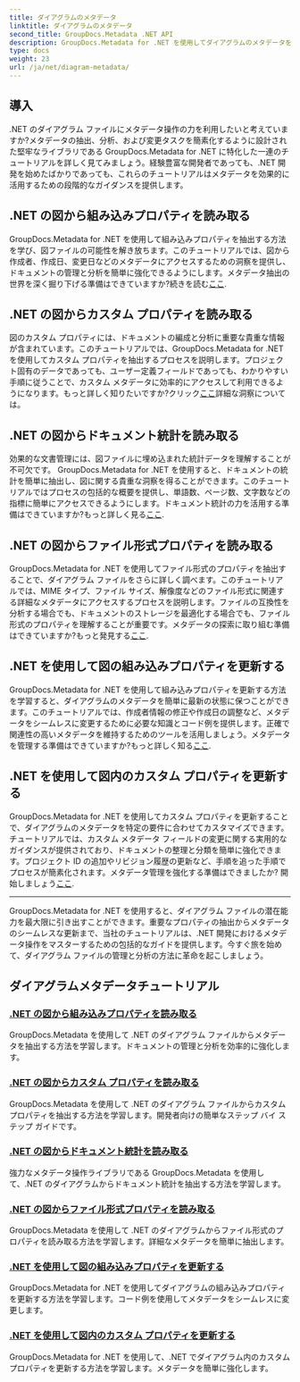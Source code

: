 ```yaml
---
title: ダイアグラムのメタデータ
linktitle: ダイアグラムのメタデータ
second_title: GroupDocs.Metadata .NET API
description: GroupDocs.Metadata for .NET を使用してダイアグラムのメタデータを管理する包括的なチュートリアルをご覧ください。プロパティを簡単に抽出、更新、分析できます。
type: docs
weight: 23
url: /ja/net/diagram-metadata/
---
```

## 導入

.NET のダイアグラム ファイルにメタデータ操作の力を利用したいと考えていますか?メタデータの抽出、分析、および変更タスクを簡素化するように設計された堅牢なライブラリである GroupDocs.Metadata for .NET に特化した一連のチュートリアルを詳しく見てみましょう。経験豊富な開発者であっても、.NET 開発を始めたばかりであっても、これらのチュートリアルはメタデータを効果的に活用するための段階的なガイダンスを提供します。

## .NET の図から組み込みプロパティを読み取る

GroupDocs.Metadata for .NET を使用して組み込みプロパティを抽出する方法を学び、図ファイルの可能性を解き放ちます。このチュートリアルでは、図から作成者、作成日、変更日などのメタデータにアクセスするための洞察を提供し、ドキュメントの管理と分析を簡単に強化できるようにします。メタデータ抽出の世界を深く掘り下げる準備はできていますか?続きを読む[ここ](./read-built-in-properties-diagrams/).

## .NET の図からカスタム プロパティを読み取る

図のカスタム プロパティには、ドキュメントの編成と分析に重要な貴重な情報が含まれています。このチュートリアルでは、GroupDocs.Metadata for .NET を使用してカスタム プロパティを抽出するプロセスを説明します。プロジェクト固有のデータであっても、ユーザー定義フィールドであっても、わかりやすい手順に従うことで、カスタム メタデータに効率的にアクセスして利用できるようになります。もっと詳しく知りたいですか?クリック[ここ](./read-custom-properties-diagrams/)詳細な洞察については。

## .NET の図からドキュメント統計を読み取る

効果的な文書管理には、図ファイルに埋め込まれた統計データを理解することが不可欠です。 GroupDocs.Metadata for .NET を使用すると、ドキュメントの統計を簡単に抽出し、図に関する貴重な洞察を得ることができます。このチュートリアルではプロセスの包括的な概要を提供し、単語数、ページ数、文字数などの指標に簡単にアクセスできるようにします。ドキュメント統計の力を活用する準備はできていますか?もっと詳しく見る[ここ](./read-document-statistics-diagrams/).

## .NET の図からファイル形式プロパティを読み取る

GroupDocs.Metadata for .NET を使用してファイル形式のプロパティを抽出することで、ダイアグラム ファイルをさらに詳しく調べます。このチュートリアルでは、MIME タイプ、ファイル サイズ、解像度などのファイル形式に関連する詳細なメタデータにアクセスするプロセスを説明します。ファイルの互換性を分析する場合でも、ドキュメントのストレージを最適化する場合でも、ファイル形式のプロパティを理解することが重要です。メタデータの探索に取り組む準備はできていますか?もっと発見する[ここ](./read-file-format-properties-diagrams/).

## .NET を使用して図の組み込みプロパティを更新する

GroupDocs.Metadata for .NET を使用して組み込みプロパティを更新する方法を学習すると、ダイアグラムのメタデータを簡単に最新の状態に保つことができます。このチュートリアルでは、作成者情報の修正や作成日の調整など、メタデータをシームレスに変更するために必要な知識とコード例を提供します。正確で関連性の高いメタデータを維持するためのツールを活用しましょう。メタデータを管理する準備はできていますか?もっと詳しく知る[ここ](./update-built-in-properties-diagrams/).

## .NET を使用して図内のカスタム プロパティを更新する

GroupDocs.Metadata for .NET を使用してカスタム プロパティを更新することで、ダイアグラムのメタデータを特定の要件に合わせてカスタマイズできます。チュートリアルでは、カスタム メタデータ フィールドの変更に関する実用的なガイダンスが提供されており、ドキュメントの整理と分類を簡単に強化できます。プロジェクト ID の追加やリビジョン履歴の更新など、手順を追った手順でプロセスが簡素化されます。メタデータ管理を強化する準備はできましたか? 開始しましょう[ここ](./update-custom-properties-diagrams/).

----

GroupDocs.Metadata for .NET を使用すると、ダイアグラム ファイルの潜在能力を最大限に引き出すことができます。重要なプロパティの抽出からメタデータのシームレスな更新まで、当社のチュートリアルは、.NET 開発におけるメタデータ操作をマスターするための包括的なガイドを提供します。今すぐ旅を始めて、ダイアグラム ファイルの管理と分析の方法に革命を起こしましょう。
## ダイアグラムメタデータチュートリアル
### [.NET の図から組み込みプロパティを読み取る](./read-built-in-properties-diagrams/)
GroupDocs.Metadata を使用して .NET のダイアグラム ファイルからメタデータを抽出する方法を学習します。ドキュメントの管理と分析を効率的に強化します。
### [.NET の図からカスタム プロパティを読み取る](./read-custom-properties-diagrams/)
GroupDocs.Metadata を使用して .NET のダイアグラム ファイルからカスタム プロパティを抽出する方法を学習します。開発者向けの簡単なステップ バイ ステップ ガイドです。
### [.NET の図からドキュメント統計を読み取る](./read-document-statistics-diagrams/)
強力なメタデータ操作ライブラリである GroupDocs.Metadata を使用して、.NET のダイアグラムからドキュメント統計を抽出する方法を学習します。
### [.NET の図からファイル形式プロパティを読み取る](./read-file-format-properties-diagrams/)
GroupDocs.Metadata を使用して .NET のダイアグラムからファイル形式のプロパティを読み取る方法を学習します。詳細なメタデータを簡単に抽出します。
### [.NET を使用して図の組み込みプロパティを更新する](./update-built-in-properties-diagrams/)
GroupDocs.Metadata for .NET を使用してダイアグラムの組み込みプロパティを更新する方法を学習します。コード例を使用してメタデータをシームレスに変更します。
### [.NET を使用して図内のカスタム プロパティを更新する](./update-custom-properties-diagrams/)
GroupDocs.Metadata for .NET を使用して、.NET でダイアグラム内のカスタム プロパティを更新する方法を学習します。メタデータを簡単に強化します。
